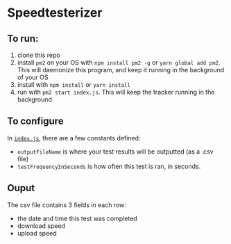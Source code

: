 # Speedtesterizer

## To run:
1. clone this repo
1. install `pm2` on your OS with `npm install pm2 -g` or `yarn global add pm2`.  This will daemonize this program, and keep it running in the background of your OS
1. install with `npm install` or `yarn install`
1. run with `pm2 start index.js`.  This will keep the tracker running in the background

## To configure
In [`index.js`](/index.js), there are a few constants defined:
  - `outputFileName` is where your test results will be outputted (as a .csv file)
  - `testFrequencyInSeconds` is how often this test is ran, in seconds.

## Ouput
The csv file contains 3 fields in each row:
- the date and time this test was completed
- download speed
- upload speed